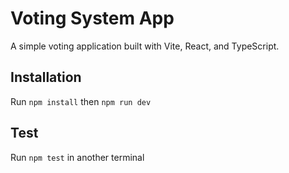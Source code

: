 # Voting System App

A simple voting application built with Vite, React, and TypeScript.

## Installation

Run `npm install` then `npm run dev`

## Test

Run `npm test` in another terminal